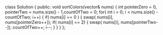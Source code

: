 class Solution {
public:
void sortColors(vector<int>& nums) {
int pointerZero = 0, pointerTwo = nums.size() - 1,countOfTwo = 0;
for( int i = 0; i < nums.size() - countOfTwo; i++)
{
if( nums[i] == 0 )
{
swap( nums[i], nums[pointerZero++]);
if( nums[i] == 2)
{
swap( nums[i], nums[pointerTwo--]);
countOfTwo++;
i--;
}
}
}
};
​